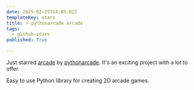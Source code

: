 ```yaml
---
date: 2025-02-25T14:03:02Z
templateKey: stars
title: ⭐ pythonarcade arcade
tags:
  - github-stars
published: True

---
```


Just starred [arcade](https://github.com/pythonarcade/arcade) by [pythonarcade](https://github.com/pythonarcade). It's an exciting project with a lot to offer.

Easy to use Python library for creating 2D arcade games.
